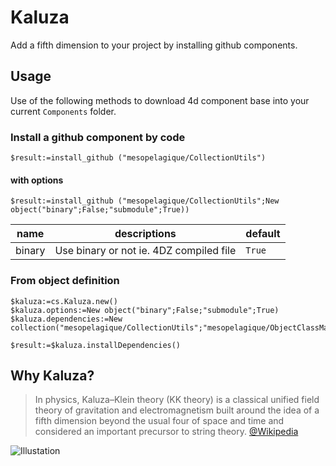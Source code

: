# Kaluza

Add a fifth dimension to your project by installing github components.

## Usage

Use of the following methods to download 4d component base into your current `Components` folder.

### Install a github component by code

```4d
$result:=install_github ("mesopelagique/CollectionUtils")
```

#### with options

```4d
$result:=install_github ("mesopelagique/CollectionUtils";New object("binary";False;"submodule";True))
```

|name|descriptions|default|
|-|-|-|
|binary| Use binary or not ie. 4DZ compiled file |`True`|

### From object definition

```4d
$kaluza:=cs.Kaluza.new()
$kaluza.options:=New object("binary";False;"submodule";True)
$kaluza.dependencies:=New collection("mesopelagique/CollectionUtils";"mesopelagique/ObjectClassMapper")

$result:=$kaluza.installDependencies()
```

## Why Kaluza?

> In physics, Kaluza–Klein theory (KK theory) is a classical unified field theory of gravitation and electromagnetism built around the idea of a fifth dimension beyond the usual four of space and time and considered an important precursor to string theory.
[@Wikipedia](https://en.wikipedia.org/wiki/Kaluza%E2%80%93Klein_theory)

![Illustation](http://www.thephysicsmill.com/blog/wp-content/uploads/antsonbridge.jpg)
